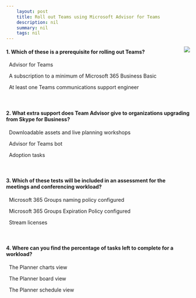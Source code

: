 ```yaml
---
    layout: post
    title: Roll out Teams using Microsoft Advisor for Teams 
    description: nil
    summary: nil
    tags: nil
---
```



 <a target="_blank" href="https://docs.microsoft.com/en-us/learn/modules/m365-teams-rollout-using-advisor/6-knowledge-check/"><i class="fas fa-external-link-alt"></i> </a>
 <img align="right" src="https://docs.microsoft.com/en-us/learn/achievements/rollout-teams-using-advisor-for-teams.svg">
####  1. Which of these is a prerequisite for rolling out Teams?


<i class='far fa-square'></i> &nbsp;&nbsp;Advisor for Teams

<i class='fas fa-check-square' style='color: Dodgerblue;'></i> &nbsp;&nbsp;A subscription to a minimum of Microsoft 365 Business Basic

<i class='far fa-square'></i> &nbsp;&nbsp;At least one Teams communications support engineer
<br />
<br />
<br />

####  2. What extra support does Team Advisor give to organizations upgrading from Skype for Business?


<i class='fas fa-check-square' style='color: Dodgerblue;'></i> &nbsp;&nbsp;Downloadable assets and live planning workshops

<i class='far fa-square'></i> &nbsp;&nbsp;Advisor for Teams bot

<i class='far fa-square'></i> &nbsp;&nbsp;Adoption tasks
<br />
<br />
<br />

####  3. Which of these tests will be included in an assessment for the meetings and conferencing workload?


<i class='far fa-square'></i> &nbsp;&nbsp;Microsoft 365 Groups naming policy configured

<i class='far fa-square'></i> &nbsp;&nbsp;Microsoft 365 Groups Expiration Policy configured

<i class='fas fa-check-square' style='color: Dodgerblue;'></i> &nbsp;&nbsp;Stream licenses
<br />
<br />
<br />

####  4. Where can you find the percentage of tasks left to complete for a workload?


<i class='fas fa-check-square' style='color: Dodgerblue;'></i> &nbsp;&nbsp;The Planner charts view

<i class='far fa-square'></i> &nbsp;&nbsp;The Planner board view

<i class='far fa-square'></i> &nbsp;&nbsp;The Planner schedule view
<br />
<br />
<br />
